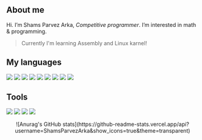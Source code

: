 ## About me
Hi. I’m Shams Parvez Arka, *Competitive programmer*. I’m interested in math & programming.
> Currently I'm learning Assembly and Linux karnel!


## My languages
<span><img src="https://img.icons8.com/color/50/000000/c-programming.png"/></span>
<span><img src="https://img.icons8.com/color/50/000000/c-plus-plus-logo.png"/></span>
<span><img src="https://img.icons8.com/color/50/000000/python--v1.png"/></span>
<span><img src="https://img.icons8.com/color/57/000000/java-coffee-cup-logo.png"/></span>
<span><img src="https://img.icons8.com/plasticine/57/000000/bash.png"/></span>
<span><img src="https://img.icons8.com/external-tal-revivo-color-tal-revivo/48/null/external-lua-is-a-lightweight-multi-paradigm-programming-language-logo-color-tal-revivo.png"/></span>
<span><img src="https://img.icons8.com/color/48/null/javascript--v1.png"/></span>
<span><img src="https://img.icons8.com/color/50/000000/html-5--v1.png"></span>
<span><img src="https://img.icons8.com/color/50/000000/css3.png"></span>

## Tools
<span><img src="https://img.icons8.com/color/48/null/linux--v1.png"/></span>
<span><img src="https://img.icons8.com/external-tal-revivo-color-tal-revivo/48/null/external-vim-a-highly-configurable-text-editor-for-efficiently-creating-and-changing-any-kind-of-text-logo-color-tal-revivo.png"/></span>
<span><img src="https://img.icons8.com/fluency/48/null/gimp.png"/></span>
<span><img src="https://img.icons8.com/fluency/48/null/blender-3d.png"/></span>

<p style="text-align: center;">
![Anurag's GitHub stats](https://github-readme-stats.vercel.app/api?username=ShamsParvezArka&show_icons=true&theme=transparent)
</p>

<!---
ShamsParvezArka/ShamsParvezArka is a ✨ special ✨ repository because its `README.md` (this file) appears on your GitHub profile.
You can click the Preview link to take a look at your changes.
--->
